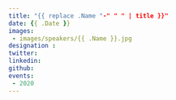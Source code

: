 ```yaml
---
title: "{{ replace .Name "-" " " | title }}"
date: {{ .Date }}
images: 
 - images/speakers/{{ .Name }}.jpg
designation : 
twitter: 
linkedin: 
github: 
events:
 - 2020
---
```



